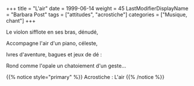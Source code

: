 +++
title = "L'air"
date = 1999-06-14
weight = 45
LastModifierDisplayName = "Barbara Post"
tags = ["attitudes", "acrostiche"]
categories = ["Musique, chant"]
+++

Le violon sifflote en ses bras, dénudé,

Accompagne l'air d'un piano, céleste,

Ivres d'aventure, bagues et jeux de dé :

Rond comme l'opale un chatoiement d'un geste...

{{% notice style="primary" %}}
Acrostiche : L'air
{{% /notice %}}

